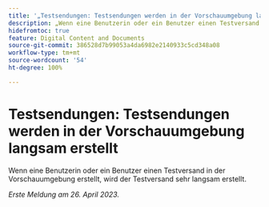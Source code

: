 ```yaml
---
title: '„Testsendungen: Testsendungen werden in der Vorschauumgebung langsam erstellt“'
description: „Wenn eine Benutzerin oder ein Benutzer einen Testversand in der Vorschauumgebung erstellt, wird der Testversand sehr langsam erstellt.“
hidefromtoc: true
feature: Digital Content and Documents
source-git-commit: 386528d7b99053a4da6982e2140933c5cd348a08
workflow-type: tm+mt
source-wordcount: '54'
ht-degree: 100%

---
```



# Testsendungen: Testsendungen werden in der Vorschauumgebung langsam erstellt

<!--This article is by request. Article is on WF and WFP TOCs-->

Wenn eine Benutzerin oder ein Benutzer einen Testversand in der Vorschauumgebung erstellt, wird der Testversand sehr langsam erstellt.

_Erste Meldung am 26. April 2023._

